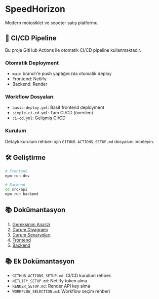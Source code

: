 # SpeedHorizon

Modern motosiklet ve scooter satış platformu.

<!-- Test commit for CI/CD pipeline -->

## 🚀 CI/CD Pipeline

Bu proje GitHub Actions ile otomatik CI/CD pipeline kullanmaktadır.

### Otomatik Deployment
- `main` branch'e push yaptığınızda otomatik deploy
- Frontend: Netlify
- Backend: Render

### Workflow Dosyaları
- `basic-deploy.yml`: Basit frontend deployment
- `simple-ci-cd.yml`: Tam CI/CD (önerilen)
- `ci-cd.yml`: Gelişmiş CI/CD

### Kurulum
Detaylı kurulum rehberi için `GITHUB_ACTIONS_SETUP.md` dosyasını inceleyin.

## 🛠️ Geliştirme

```bash
# Frontend
npm run dev

# Backend
cd src/api
npm run backend
```

## 📚 Dokümantasyon

1. [Gereksinim Analizi](Gereksinim-Analizi.md)
2. [Durum Diyagramı](Durum-Diyagramı.md)   
3. [Durum Senaryoları](Durum-Senaryoları.md)
4. [Frontend](Frontend.md)
5. [Backend](Backend.md)

## 📚 Ek Dokümantasyon

- `GITHUB_ACTIONS_SETUP.md`: CI/CD kurulum rehberi
- `NETLIFY_SETUP.md`: Netlify token alma
- `RENDER_SETUP.md`: Render API key alma
- `WORKFLOW_SELECTION.md`: Workflow seçim rehberi
